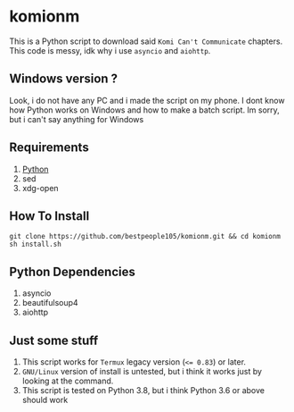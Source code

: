 # komionm
This is a Python script to download said `Komi Can't Communicate` chapters. This code is messy, idk why i use `asyncio` and `aiohttp`.

## Windows version ?
Look, i do not have any PC and i made the script on my phone. I dont know how Python works on Windows and how to make a batch script. Im sorry, but i can't say anything for Windows

## Requirements
1. [Python](https://www.python.org)
2. sed
3. xdg-open

## How To Install
```
git clone https://github.com/bestpeople105/komionm.git && cd komionm
sh install.sh
```

## Python Dependencies
1. asyncio
2. beautifulsoup4
3. aiohttp

## Just some stuff
1. This script works for `Termux` legacy version (`<= 0.83`) or later.
2. `GNU/Linux` version of install is untested, but i think it works just by looking at the command.
3. This script is tested on Python 3.8, but i think Python 3.6 or above should work
